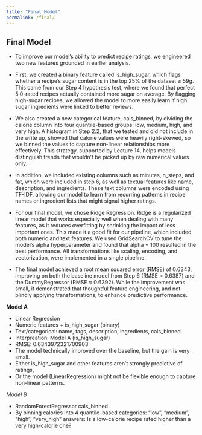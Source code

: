 ```yaml
---
title: "Final Model"
permalink: /final/
---
```


## Final Model

- To improve our model’s ability to predict recipe ratings, we engineered two new features grounded in earlier analysis.

- First, we created a binary feature called is_high_sugar, which flags whether a recipe’s sugar content is in the top 25% of the dataset ≥ 59g. This came from our Step 4 hypothesis test, where we found that perfect 5.0-rated recipes actually contained more sugar on average. By flagging high-sugar recipes, we allowed the model to more easily learn if high sugar ingredients were linked to better reviews.

- We also created a new categorical feature, cals_binned, by dividing the calorie column into four quantile-based groups: low, medium, high, and very high. A histogram in Step 2.2, that we tested and did not include in the write up, showed that calorie values were heavily right-skewed, so we binned the values to capture non-linear relationships more effectively. This strategy, supported by Lecture 14, helps models distinguish trends that wouldn’t be picked up by raw numerical values only.

- In addition, we included existing columns such as minutes, n_steps, and fat, which were included in step 6, as well as textual features like name, description, and ingredients. These text columns were encoded using TF-IDF, allowing our model to learn from recurring patterns in recipe names or ingredient lists that might signal higher ratings.

- For our final model, we chose Ridge Regression. Ridge is a regularized linear model that works especially well when dealing with many features, as it reduces overfitting by shrinking the impact of less important ones. This made it a good fit for our pipeline, which included both numeric and text features. We used GridSearchCV to tune the model’s alpha hyperparameter and found that alpha = 100 resulted in the best performance. All transformations like scaling, encoding, and vectorization, were implemented in a single pipeline.

- The final model achieved a root mean squared error (RMSE) of 0.6343, improving on both the baseline model from Step 6 (RMSE ≈ 0.6387) and the DummyRegressor (RMSE ≈ 0.6392). While the improvement was small, it demonstrated that thoughtful feature engineering, and not blindly applying transformations, to enhance predictive performance.

**Model A**

- Linear Regression
- Numeric features + is_high_sugar (binary)
- Text/categorical: name, tags, description, ingredients, cals_binned 
- Interpreation: Model A (is_high_sugar) 
- RMSE: 0.6343972321700903
- The model technically improved over the baseline, but the gain is very small.
- Either is_high_sugar and other features aren’t strongly predictive of ratings,
- Or the model (LinearRegression) might not be flexible enough to capture non-linear patterns.

*Model B*

- RandomForestRegressor cals_binned
- By binning calories into 4 quantile-based categories: “low”, “medium”, “high”, “very_high” answers: Is a low-calorie recipe rated higher than a very high-calorie one?

